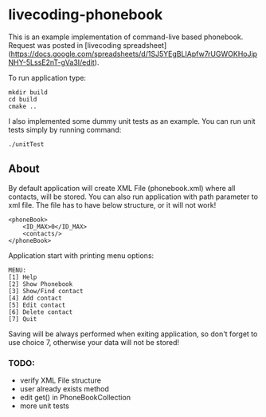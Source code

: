 # livecoding-phonebook

This is an example implementation of command-live based phonebook. Request was posted in [livecoding spreadsheet] 
(https://docs.google.com/spreadsheets/d/1SJ5YEgBLIApfw7rUGWOKHoJipNHY-5LssE2nT-gVa3I/edit).

To run application type:
    
    mkdir build
    cd build
    cmake ..

I also implemented some dummy unit tests as an example. You can run unit tests simply by 
running command:
    
    ./unitTest

## About

By default application will create XML File (phonebook.xml) where all contacts, will be stored.
You can also run application with path parameter to xml file. The file has to have below 
structure, or it will not work!
 
    <phoneBook>
        <ID_MAX>0</ID_MAX>
        <contacts/>
    </phoneBook>

Application start with printing menu options:
    
    MENU:
    [1] Help
    [2] Show Phonebook
    [3] Show/Find contact
    [4] Add contact
    [5] Edit contact
    [6] Delete contact
    [7] Quit

Saving will be always performed when exiting application, so don't forget to use choice 7, otherwise your data
will not be stored! 

### TODO:

- verify XML File structure
- user already exists method
- edit get() in PhoneBookCollection
- more unit tests 